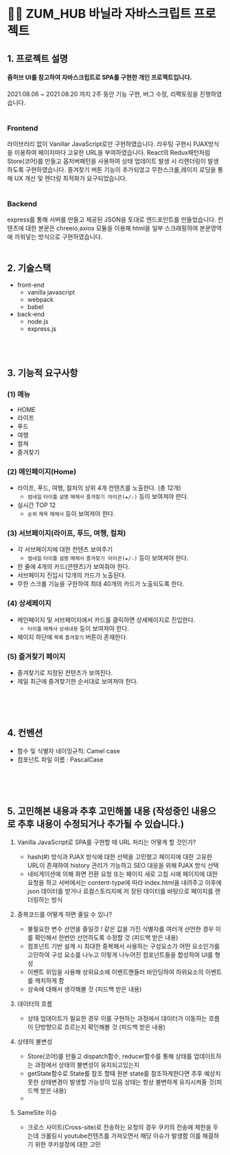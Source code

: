 <br>

# 👩‍💻 ZUM_HUB 바닐라 자바스크립트 프로젝트

## 1. 프로젝트 설명
#### 줌허브 UI를 참고하여 자바스크립트로 SPA를 구현한 개인 프로젝트입니다.<br>
2021.08.06 ~ 2021.08.20 까지 2주 동안 기능 구현, 버그 수정, 리팩토링을 진행하였습니다.
<br>
<br>

### Frontend 
라이브러리 없이 Vanillar JavaScript로만 구현하였습니다. 
라우팅 구현시 PJAX방식을 이용하여 페이지마다 고유한 URL을 부여하였습니다. React의 Redux패턴처럼 Store(코어)를 만들고 옵저버패턴을 사용하여 상태 업데이트 발생 시
리렌더링이 발생하도록 구현하였습니다. 즐겨찾기 버튼 기능이 추가되었고 무한스크롤,레이지 로딩을 통해 UX 개선 및 렌더링 최적화가 요구되었습니다.
<br>
<br>

### Backend 
express를 통해 서버를 만들고 제공된 JSON을 토대로 엔드포인트를 만들었습니다.
컨텐츠에 대한 본문은 chreeio,axios 모듈을 이용해 html을 일부 스크래핑하여 본문영역에 끼워넣는 방식으로 구현하였습니다.
<br>
<br>

## 2. 기술스택
- front-end
   - vanilla javascript
   - webpack
   - babel
- back-end
   - node.js
   - express.js

<br>
<br>

## 3. 기능적 요구사항

### (1) 메뉴

- HOME
- 라이프
- 푸드
- 여행
- 컬쳐
- 즐겨찾기

### (2) 메인페이지(Home)

- 라이프, 푸드, 여행, 컬처의 상위 4개 컨텐츠를 노출한다. (총 12개)
   - `썸네일` `타이틀` `설명` `매체사` `즐겨찾기 아이콘(★/☆)` 등이 보여져야 한다.
- 실시간 TOP 12
   - `순위` `제목` `매체사`  등이 보여져야 한다.

### (3) 서브페이지(라이프, 푸드, 여행, 컬쳐)

- 각 서브페이지에 대한 컨텐츠 보여주기
   - `썸네일` `타이틀` `설명` `매체사` `즐겨찾기 아이콘(★/☆)` 등이 보여져야 한다.
- 한 줄에 4개의 카드(콘텐츠)가 보여줘야 한다.
- 서브페이지 진입시 12개의 카드가 노출된다.
- 무한 스크롤 기능을 구한하여 최대 40개의 카드가 노출되도록 한다.

### (4) 상세페이지

- 메인페이지 및 서브페이지에서 카드를 클릭하면 상세페이지로 진입한다.
   - `타이틀` `매체사` `상세내용` 등이 보여져야 한다.
- 페이지 하단에 `목록` `즐겨찾기` 버튼이 존재한다.

### (5) 즐겨찾기 페이지

- 즐겨찾기로 지정된 컨텐츠가 보여진다.
- 제일 최근에 즐겨찾기한 순서대로 보여져야 한다.
<br>
<br>
<br>

## 4. 컨벤션 

- 함수 및 식별자 네이밍규칙: Camel case
- 컴포넌트 파일 이름 : PascalCase
<br>
<br>
<br>

## 5. 고민해본 내용과 추후 고민해볼 내용 (작성중인 내용으로 추후 내용이 수정되거나 추가될 수 있습니다.)

1. Vanilla JavaScript로 SPA를 구현할 때 URL 처리는 어떻게 할 것인가?
    - hash(#) 방식과 PJAX 방식에 대한 선택을 고민했고 페이지에 대한 고유한 URL이 존재하여 history 관리가 가능하고 SEO 대응을 위해 PJAX 방식 선택
    - 네비게이션에 의해 화면 전환 요청 또는 페이지 새로 고침 시에 페이지에 대한 요청을 하고 서버에서는 content-type에 따라 index.html을 내려주고 이후에 json 데이터를 받거나 로컬스토리지에 저       장된 데이터를 바탕으로 페이지를 렌더링하는 방식
   
2. 중복코드를 어떻게 하면 줄일 수 있나?
    - 불필요한 변수 선언을 줄일것 ! 같은 값을 가진 식별자를 여러개 선언한 경우 이를 확인해서 한번만 선언하도록 수정할 것 (피드백 받은 내용)
    - 컴포넌트 기반 설계 시 최대한 중복해서 사용하는 구성요소가 어떤 요소인가를 고민하여 구성 요소를 나누고 이렇게 나누어진 컴포넌트들을 합성하여 UI를 형성
    - 이벤트 위임을 사용해 상위요소에 이벤트핸들러 바인딩하여 하위요소의 이벤트를 캐치하게 함
    - 상속에 대해서 생각해볼 것 (피드백 받은 내용)
    
3. 데이터의 흐름
    - 상태 업데이트가 필요한 경우 이를 구현하는 과정에서 데이터가 이동하는 흐름이 단방향으로 흐르는지 확인해볼 것 (피드백 받은 내용)
    
4. 상태의 불변성
    - Store(코어)를 만들고 dispatch함수, reducer함수를 통해 상태를 업데이트하는 과정에서 상태의 불변성이 유지되고있는지 
    - getState함수로 State를 참조 할때 원본 state를 참조하게한다면 추후 예상치못한 상태변경이 발생할 가능성이 있음 상태는 항상 불변하게 유지시켜줄 것(피드백 받은 내용)
    - 
5. SameSite 이슈 
    - 크로스 사이트(Cross-site)로 전송하는 요청의 경우 쿠키의 전송에 제한을 두는데 크롤링시 youtube컨텐츠를 가져오면서 해당 이슈가 발생함 이를 해결하기 위한 쿠키설정에 대한 고민
<br>
<br>
<br>

